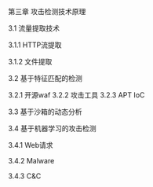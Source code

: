 第三章 攻击检测技术原理

3.1 流量提取技术

3.1.1 HTTP流提取

3.1.2 文件提取

3.2 基于特征匹配的检测

3.2.1 开源waf
3.2.2 攻击工具
3.2.3 APT IoC

3.3 基于沙箱的动态分析

3.4 基于机器学习的攻击检测 

3.4.1 Web请求

3.4.2 Malware

3.4.3 C&C

